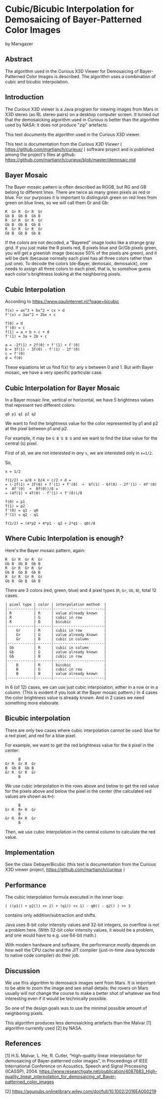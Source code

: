 
# Cubic/Bicubic Interpolation for Demosaicing of Bayer-Patterned Color Images

by Marsgazer

## Abstract

The algorithm used in the Curious X3D Viewer for Demosaicing of Bayer-Patterned Color Images
is described. The algorithm uses a combination of cubic and bicubic interpolation.

## Introduction

The _Curious_ X3D viewer is a Java program for viewing images from Mars in X3D stereo
(as RL stereo pairs) on a desktop computer screen. It turned out that the demosaicking
algorithm used in _Curious_ is better than the algorithm used by NASA: it does not
produce "zip" artefacts.

This text documents the algorithm used in the Curious X3D viewer.

This text is documentation from the _Curious X3D Viewer_ ( https://github.com/martianch/curieux/ )
software project and is published among the project's files at github:
https://github.com/martianch/curieux/blob/master/demosaic.md

## Bayer Mosaic

The Bayer mosaic pattern is often described as RGGB, but RG and GB belong to different lines.
There are twice as many green pixels as red or blue.
For our purposes it is important to distinguish green on red lines from green on blue lines,
so we will call them Gr and Gb:  
```
R  Gr R  Gr R  Gr
Gb B  Gb B  Gb B
R  Gr R  Gr R  Gr
Gb B  Gb B  Gb B
R  Gr R  Gr R  Gr
Gb B  Gb B  Gb B
```

If the colors are not decoded, a "Bayered" image looks like a strange gray grid.
If you just make the R pixels red, B pixels blue and Gr/Gb pixels green, you will
get a greenish image (because 50% of the pixels are green), and it will be dark (because
normally each pixel has all three colors rather than just one).
To decode the colors (de-Bayer, demosaic, demosaick), one needs to assign all three colors
to each pixel, that is, to somehow guess each color's brightness looking at the neighboring pixels.


## Cubic Interpolation

According to https://www.paulinternet.nl/?page=bicubic
```
f(x) = ax^3 + bx^2 + cx + d
f'(x) = 3ax^2 + 2bx + c

f(0) = d
f'(0) = c
f(1) = a + b + c + d
f'(1) = 3a + 2b + c

a = -2f(1) + 2f(0) + f'(1) + f'(0)
b = 3f(1) - 3f(0) - f'(1) - 2f'(0)
c = f'(0)
d = f(0) 
```
These equations let us find f(x) for any x between 0 and 1.
But with Bayer mosaic, we have a very specific particular case.

## Cubic Interpolation for Bayer Mosaic

In a Bayer mosaic line, vertical or horizontal, we have 5 brightness values that represent two different colors:

```q0 p1 q1 p2 q2```

We want to find the brightness value for the color represented by p1 and p2 at the pixel between p1 and p2.

For example, it may be ```G B G B G``` and we want to find the blue value for the central (```G```) pixel.

First of all, we are not interested in _any_ ```x```, we are interested only in ```x=1/2```.

So,
```
x = 1/2

f(1/2) = a/8 + b/4 + c/2 + d =
= (-2f(1) + 2f(0) + f'(1) + f'(0)  +  6f(1) - 6f(0) - 2f'(1) - 4f'(0)  +  4f'(0)  +  8f(0))/8 =
= (4f(1) + 4f(0) - f'(1) + f'(0))/8

f(0) = p1
f(1) = p2
f'(0) = q1 - q0 
f'(1) = q2 - q1 

f(1/2) = (4*p2 + 4*p1 - q2 + 2*q1 - q0)/8 
```

## Where Cubic Interpolation is enough?

Here's the Bayer mosaic pattern, again:

```
R  Gr R  Gr R  Gr
Gb B  Gb B  Gb B
R  Gr R  Gr R  Gr
Gb B  Gb B  Gb B
R  Gr R  Gr R  Gr
Gb B  Gb B  Gb B
```

There are 3 colors (red, green, blue) and 4 pixel types (```R```, ```Gr```, ```Gb```, ```B```), total 12 cases. 

```
| pixel type | color | interpolation method  |
|------------|-------|-----------------------|
| R          | R     | value already known   |
| R          | G     | cubic in row          |
| R          | B     | bicubic               |
|------------|-------|-----------------------|
|    Gr      | R     | cubic in row          |
|    Gr      | G     | value already known   |
|    Gr      | B     | cubic in column       |
|------------|-------|-----------------------|
| Gb         | R     | cubic in column       |
| Gb         | G     | value already known   |
| Gb         | B     | cubic in row          |
|------------|-------|-----------------------|
|    B       | R     | bicubic               |
|    B       | G     | cubic in row          |
|    B       | B     | value already known   |
|------------|-------|-----------------------|
```

In 6 (of 12) cases, we can use just cubic interpolation, either in a row or in a column.
(This is evident if you look at the Bayer mosaic pattern.)
In 4 cases the color brightness value is already known.
And in 2 cases we need something more elaborate.

## Bicubic interpolation

There are only two cases where cubic interpolation cannot be used:
blue for a red pixel, and red for a blue pixel. 

For example, we want to get the red brightness value for the ```B``` pixel in the center: 

```
      B
Gr R  Gr R  Gr
B  Gb B  Gb B
Gr R  Gr R  Gr
      B
```

We use cubic interpolation in the rows above and below to get the red value 
for the pixels above and below the pixel in the center (the calculated red values
are shown as ```R+```): 

```
      B
Gr R  R+ R  Gr
      B
Gr R  R+ R  Gr
      B
```

Then, we use cubic interpolation in the central column to calculate the red value.

## Implementation

See the class DebayerBicubic (this text is documentation from
the Curious X3D viewer project, https://github.com/martianch/curieux )

## Performance

The cubic interpolation formula executed in the inner loop:

```
( ((p1() + p2()) << 2) + (q1() << 1) - q0() - q2() ) >> 3
```

contains only addition/subtraction and shifts.

Java uses 8-bit color intensity values and 32-bit integers, so overflow is not a problem here.
(With 32-bit color intensity values, it would be a problem, and one would have to e.g. use 64-bit math.)

With modern hardware and software, the performance mostly depends on how well the CPU cache
and the JIT compiler (just-in-time Java bytecode to native code compiler) do their job. 

## Discussion

We use this algorithm to demosaick images sent from Mars. It is important
to be able to zoom the image and see small details: the rovers on Mars usually will not
change the course to make a better shot of whatever we find interesting even if it would be
technically possible. 

So one of the design goals was to use the minimal possible amount of neighboring pixels.

This algorithm produces less demosaicking artefacts than the Malvar [1] algorithm currently used [2] by NASA. 

## References

[1] H.S. Malvar, L. He, R. Cutler, “High-quality linear interpolation for demosaicing of Bayer-patterned
color images”, in Proceedings of IEEE International Conference on Acoustics, Speech and
Signal Processing (ICASSP), 2004.
https://www.researchgate.net/publication/4087683_High-quality_linear_interpolation_for_demosaicing_of_Bayer-patterned_color_images

[2] https://agupubs.onlinelibrary.wiley.com/doi/full/10.1002/2016EA000219
